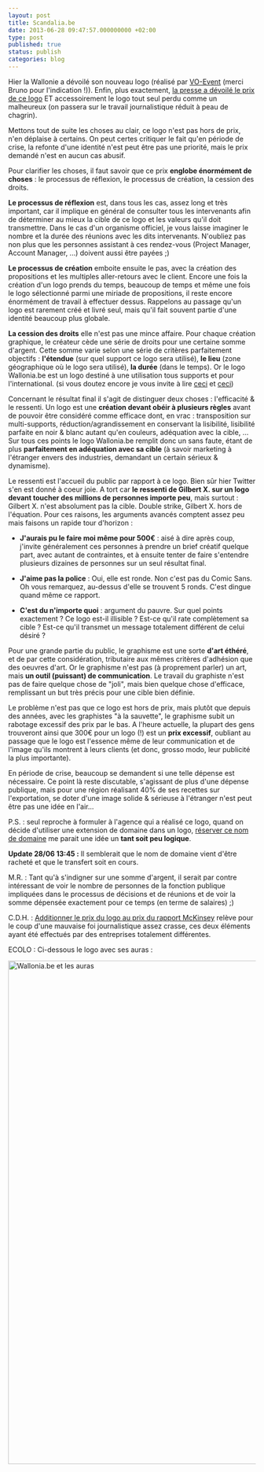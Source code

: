 ```yaml
---
layout: post
title: Scandalia.be
date: 2013-06-28 09:47:57.000000000 +02:00
type: post
published: true
status: publish
categories: blog
---
```

<p>Hier la Wallonie a dévoilé son nouveau logo (réalisé par <a href="http://www.vo-event.be/">VO-Event</a> (merci Bruno pour l'indication !)). Enfin, plus exactement, <a href="http://www.dhnet.be/actu/belgique/la-wallonie-se-paye-un-nouveau-logo-a-60-000-euros-51cc9cd6357032c1416ca65b">la presse a dévoilé le prix de ce logo</a> ET accessoirement le logo tout seul perdu comme un malheureux (on passera sur le travail journalistique réduit à peau de chagrin).</p>
<p>Mettons tout de suite les choses au clair, ce logo n'est pas hors de prix, n'en déplaise à certains. On peut certes critiquer le fait qu'en période de crise, la refonte d'une identité n'est peut être pas une priorité, mais le prix demandé n'est en aucun cas abusif.</p>
<p>Pour clarifier les choses, il faut savoir que ce prix <strong>englobe énormément de choses</strong> : le processus de réflexion, le processus de création, la cession des droits.</p>
<p><strong>Le processus de réflexion</strong> est, dans tous les cas, assez long et très important, car il implique en général de consulter tous les intervenants afin de déterminer au mieux la cible de ce logo et les valeurs qu'il doit transmettre. Dans le cas d'un organisme officiel, je vous laisse imaginer le nombre et la durée des réunions avec les dits intervenants. N'oubliez pas non plus que les personnes assistant à ces rendez-vous (Project Manager, Account Manager, ...) doivent aussi être payées ;)</p>
<p><strong>Le processus de création</strong> emboite ensuite le pas, avec la création des propositions et les multiples aller-retours avec le client. Encore une fois la création d'un logo prends du temps, beaucoup de temps et même une fois le logo sélectionné parmi une miriade de propositions, il reste encore énormément de travail à effectuer dessus. Rappelons au passage qu'un logo est rarement créé et livré seul, mais qu'il fait souvent partie d'une identité beaucoup plus globale.</p>
<p><strong>La cession des droits</strong> elle n'est pas une mince affaire. Pour chaque création graphique, le créateur cède une série de droits pour une certaine somme d'argent. Cette somme varie selon une série de critères parfaitement objectifs : <strong>l'étendue</strong> (sur quel support ce logo sera utilisé), <strong>le lieu</strong> (zone géographique où le logo sera utilisé), <strong>la durée</strong> (dans le temps). Or le logo Wallonia.be est un logo destiné à une utilisation tous supports et pour l'international. (si vous doutez encore je vous invite à lire <a href="http://logonews.fr/combien-coute-un-logo/">ceci</a> et <a href="http://www.graphicdesignblog.org/famous-brands-rebranding-cost/">ceci</a>)</p>
<p>Concernant le résultat final il s'agit de distinguer deux choses : l'efficacité &amp; le ressenti. Un logo est une <strong>création devant obéir à plusieurs règles</strong> avant de pouvoir être considéré comme efficace dont, en vrac : transposition sur multi-supports, réduction/agrandissement en conservant la lisibilité, lisibilité parfaite en noir &amp; blanc autant qu'en couleurs, adéquation avec la cible, ... Sur tous ces points le logo Wallonia.be remplit donc un sans faute, étant de plus <strong>parfaitement en adéquation avec sa cible</strong> (à savoir marketing à l'étranger envers des industries, demandant un certain sérieux &amp; dynamisme).</p>
<p>Le ressenti est l'accueil du public par rapport à ce logo. Bien sûr hier Twitter s'en est donné à coeur joie. A tort car <strong>le ressenti de Gilbert X. sur un logo devant toucher des millions de personnes importe peu</strong>, mais surtout : Gilbert X. n'est absolument pas la cible. Double strike, Gilbert X. hors de l'équation. Pour ces raisons, les arguments avancés comptent assez peu mais faisons un rapide tour d'horizon :</p>
<ul>
<li>
<p><strong>J'aurais pu le faire moi même pour 500€</strong> : aisé à dire après coup, j'invite généralement ces personnes à prendre un brief créatif quelque part, avec autant de contraintes, et à ensuite tenter de faire s'entendre plusieurs dizaines de personnes sur un seul résultat final.</p>
</li>
<li>
<p><strong>J'aime pas la police</strong> : Oui, elle est ronde. Non c'est pas du Comic Sans. Oh vous remarquez, au-dessus d'elle se trouvent 5 ronds. C'est dingue quand même ce rapport.</p>
</li>
<li>
<p><strong>C'est du n'importe quoi</strong> : argument du pauvre. Sur quel points exactement ? Ce logo est-il illisible ? Est-ce qu'il rate complètement sa cible ? Est-ce qu'il transmet un message totalement différent de celui désiré ?</p>
</li>
</ul>
<p>Pour une grande partie du public, le graphisme est une sorte <strong>d'art éthéré</strong>, et de par cette considération, tributaire aux mêmes critères d'adhésion que des oeuvres d'art. Or le graphisme n'est pas (à proprement parler) un art, mais <strong>un outil (puissant) de communication</strong>. Le travail du graphiste n'est pas de faire quelque chose de "joli", mais bien quelque chose d'efficace, remplissant un but très précis pour une cible bien définie.</p>
<p>Le problème n'est pas que ce logo est hors de prix, mais plutôt que depuis des années, avec les graphistes "à la sauvette", le graphisme subit un rabotage excessif des prix par le bas. A l'heure actuelle, la plupart des gens trouveront ainsi que 300€ pour un logo (!) est un <strong>prix excessif</strong>, oubliant au passage que le logo est l'essence même de leur communication et de l'image qu'ils montrent à leurs clients (et donc, grosso modo, leur publicité la plus importante).</p>
<p>En période de crise, beaucoup se demandent si une telle dépense est nécessaire. Ce point là reste discutable, s'agissant de plus d'une dépense publique, mais pour une région réalisant 40% de ses recettes sur l'exportation, se doter d'une image solide &amp; sérieuse à l'étranger n'est peut être pas une idée en l'air...</p>
<p>P.S. : seul reproche à formuler à l'agence qui a réalisé ce logo, quand on décide d'utiliser une extension de domaine dans un logo, <a href="http://wallonia.be/">réserver ce nom de domaine</a> me parait une idée un <strong>tant soit peu logique</strong>.</p>
<p><strong>Update 28/06 13:45 :</strong> Il semblerait que le nom de domaine vient d'être racheté et que le transfert soit en cours.</p>
<p>M.R. : Tant qu'à s'indigner sur une somme d'argent, il serait par contre intéressant de voir le nombre de personnes de la fonction publique impliquées dans le processus de décisions et de réunions et de voir la somme dépensée exactement pour ce temps (en terme de salaires) ;)</p>
<p>C.D.H. : <a href="http://www.rtl.be/info/belgique/politique/1013710/voici-le-nouveau-logo-de-la-wallonie-un-logo-a-537-000a-">Additionner le prix du logo au prix du rapport McKinsey</a> relève pour le coup d'une mauvaise foi journalistique assez crasse, ces deux éléments ayant été effectués par des entreprises totalement différentes.</p>
<p>ECOLO : Ci-dessous le logo avec ses auras :</p>
<p><a href="http://www.nithou.net/billets/graphisme-billets/scandalia-be/attachment/1053162_10151739564580086_529628122_o" rel="attachment wp-att-2278"><img src="{{ site.baseurl }}/assets/1053162_10151739564580086_529628122_o.jpg" alt="Wallonia.be et les auras" width="2508" height="1024" class="aligncenter size-full wp-image-2278" /></a></p>
